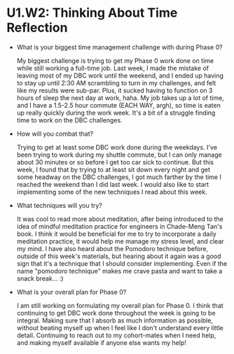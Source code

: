 # U1.W2: Thinking About Time Reflection

* What is your biggest time management challenge with during Phase 0? 

	My biggest challenge is trying to get my Phase 0 work done on time while still working a full-time job. Last week, I made the mistake of leaving most of my DBC work until the weekend, and I ended up having to stay up until 2:30 AM scrambling to turn in my challenges, and felt like my results were sub-par. Plus, it sucked having to function on 3 hours of sleep the next day at work, haha. My job takes up a lot of time, and I have a 1.5-2.5 hour commute (EACH WAY, argh), so time is eaten up really quickly during the work week. It's a bit of a struggle finding time to work on the DBC challenges.

* How will you combat that? 

	Trying to get at least some DBC work done during the weekdays. I've been trying to work during my shuttle commute, but I can only manage about 30 minutes or so before I get too car sick to continue. But this week, I found that by trying to at least sit down every night and get some headway on the DBC challenges, I got much farther by the time I reached the weekend than I did last week. I would also like to start implementing some of the new techniques I read about this week.


* What techniques will you try?

	It was cool to read more about meditation, after being introduced to the idea of mindful meditation practice for engineers in Chade-Meng Tan's book. I think it would be beneficial for me to try to incorporate a daily meditation practice, it would help me manage my stress level, and clear my mind. I have also heard about the Pomodoro technique before, outside of this week's materials, but hearing about it again was a good sign that it's a technique that I should consider implementing. Even if the name "pomodoro technique" makes me crave pasta and want to take a snack break... :)


* What is your overall plan for Phase 0?

	I am still working on formulating my overall plan for Phase 0. I think that continuing to get DBC work done throughout the week is going to be integral. Making sure that I absorb as much information as possible, without beating myself up when I feel like I don't understand every little detail. Continuing to reach out to my cohort-mates when I need help, and making myself available if anyone else wants my help!